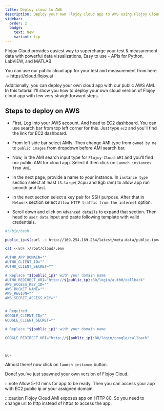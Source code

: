 ```yaml
---
title: Deploy cloud to AWS
description: Deploy your own Flojoy Cloud app to AWS using Flojoy Cloud public AMI.
sidebar:
  order: 2
  badge:
    text: New
    variant: tip
---
```


Flojoy Cloud provides easiest way to supercharge your test & measurement data with
powerful data visualizations, Easy to use - APIs for Python, LabVIEW, and MATLAB.

You can use our public cloud app for your test and measurement from here -> <https://cloud.flojoy.ai>

Additionally, you can deploy your own cloud app with our public AWS AMI. In this tutorial I'll show you how to deploy your own cloud version of Flojoy cloud app with few very straightforward steps.

## Steps to deploy on AWS

- First, Log into your AWS account. And head to EC2 dashboard. You can use search bar from top left corner for this. Just type `ec2` and you'll find the link for EC2 dashboard.

- From left side bar select AMIs. Then change AMI type from `owned by me` to `public images` from dropdown before AMI search bar. 

- Now, in the AMI search input type for `Flojoy-Cloud-AMI` and you'll find our public AMI for cloud app. Select it then click on `Launch instances from AMI`.

- In the next page, provide a name to your instance. In `instance type` section select at least `t3.large`( 2cpu and 8gb ram) to allow app run smooth and fast.

- In the next section select a key pair for SSH purpose. After that in `Network` section select `Allow HTTP traffic from the internet` option.

- Scroll down and click on `Advanced details` to expand that section. Then head to `user data` input and paste following template with valid credentials.

```sh
#!/bin/bash

public_ip=$(curl -s http://169.254.169.254/latest/meta-data/public-ipv4)

cat <<EOF >/root/cloud/.env

AUTH0_APP_DOMAIN=""
AUTH0_CLIENT_ID=""
AUTH0_CLIENT_SECRET=""

# Replace "${public_ip}" with your domain name
AUTH0_REDIRECT_URI="http://${public_ip}:80/login/auth0/callback"
AWS_ACCESS_KEY_ID=""
AWS_BUCKET_NAME=""
AWS_REGION=""
AWS_SECRET_ACCESS_KEY=""


# Required
GOOGLE_CLIENT_ID=""
GOOGLE_CLIENT_SECRET=""

# Replace "${public_ip}" with your domain name

GOOGLE_REDIRECT_URI="http://${public_ip}:80/login/google/callback"



EOF

```

Almost there! now click on `launch instance` button.

Done! you've just spawned your own version of Flojoy Cloud.

:::note
Allow 5-10 mins for app to be ready. Then you can access your app with EC2 public ip or your assigned domain

:::caution
Flojoy Cloud AMI exposes app on HTTP 80. So you need to change url to http instead of https to access the app.
